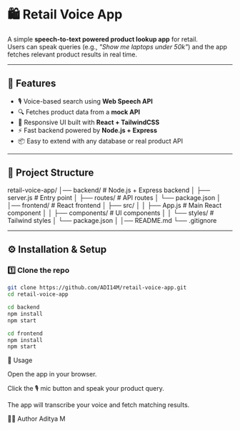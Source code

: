 # 🛍️ Retail Voice App

A simple **speech-to-text powered product lookup app** for retail.  
Users can speak queries (e.g., *"Show me laptops under 50k"*) and the app fetches relevant product results in real time.

---

## 🚀 Features
- 🎙️ Voice-based search using **Web Speech API**  
- 🔍 Fetches product data from a **mock API**  
- 📱 Responsive UI built with **React + TailwindCSS**  
- ⚡ Fast backend powered by **Node.js + Express**  
- 📦 Easy to extend with any database or real product API  

---

## 📂 Project Structure
retail-voice-app/
│── backend/ # Node.js + Express backend
│ ├── server.js # Entry point
│ ├── routes/ # API routes
│ └── package.json
│
│── frontend/ # React frontend
│ ├── src/
│ │ ├── App.js # Main React component
│ │ ├── components/ # UI components
│ │ └── styles/ # Tailwind styles
│ └── package.json
│
│── README.md
└── .gitignore

---

## ⚙️ Installation & Setup

### 1️⃣ Clone the repo
```bash
git clone https://github.com/ADI14M/retail-voice-app.git
cd retail-voice-app

cd backend
npm install
npm start

cd frontend
npm install
npm start
```
🎤 Usage

Open the app in your browser.

Click the 🎙️ mic button and speak your product query.

The app will transcribe your voice and fetch matching results.


👨‍💻 Author
Aditya M

